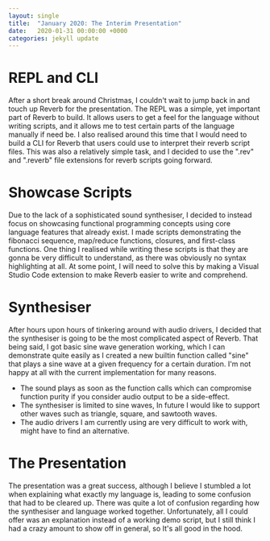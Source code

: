 ```yaml
---
layout: single
title:  "January 2020: The Interim Presentation"
date:   2020-01-31 00:00:00 +0000
categories: jekyll update
---
```

# REPL and CLI
After a short break around Christmas, I couldn't wait to jump back in and touch up Reverb for the presentation. The REPL was a simple, yet important part of Reverb to build. It allows users to get a feel for the language without writing scripts, and it allows me to test certain parts of the language manually if need be. I also realised around this time that I would need to build a CLI for Reverb that users could use to interpret their reverb script files. This was also a relatively simple task, and I decided to use the ".rev" and ".reverb" file extensions for reverb scripts going forward.

# Showcase Scripts
Due to the lack of a sophisticated sound synthesiser, I decided to instead focus on showcasing functional programming concepts using core language features that already exist. I made scripts demonstrating the fibonacci sequence, map/reduce functions, closures, and first-class functions. One thing I realised while writing these scripts is that they are gonna be very difficult to understand, as there was obviously no syntax highlighting at all. At some point, I will need to solve this by making a Visual Studio Code extension to make Reverb easier to write and comprehend.

# Synthesiser
After hours upon hours of tinkering around with audio drivers, I decided that the synthesiser is going to be the most complicated aspect of Reverb. That being said, I got basic sine wave generation working, which I can demonstrate quite easily as I created a new builtin function called "sine" that plays a sine wave at a given frequency for a certain duration. I'm not happy at all with the current implementation for many reasons. 
- The sound plays as soon as the function calls which can compromise function purity if you consider audio output to be a side-effect.
- The synthesiser is limited to sine waves, In future I would like to support other waves such as triangle, square, and sawtooth waves.
- The audio drivers I am currently using are very difficult to work with, might have to find an alternative.

# The Presentation
The presentation was a great success, although I believe I stumbled a lot when explaining what exactly my language is, leading to some confusion that had to be cleared up. There was quite a lot of confusion regarding how the synthesiser and language worked together. Unfortunately, all I could offer was an explanation instead of a working demo script, but I still think I had a crazy amount to show off in general, so It's all good in the hood.